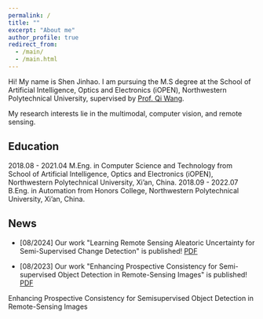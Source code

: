 ```yaml
---
permalink: /
title: ""
excerpt: "About me"
author_profile: true
redirect_from: 
  - /main/
  - /main.html
---
```


Hi! My name is Shen Jinhao. I am pursuing the M.S degree at the School of Artificial Intelligence, Optics and Electronics (iOPEN), Northwestern Polytechnical University, supervised by [Prof. Qi Wang](https://crabwq.github.io/).


My research interests lie in the multimodal, computer vision, and remote sensing. 

## Education 
2018.08 - 2021.04   M.Eng. in Computer Science and Technology from School of Artificial Intelligence, Optics and Electronics (iOPEN), Northwestern Polytechnical University, Xi’an, China.
2018.09 - 2022.07   B.Eng. in Automation from Honors College, Northwestern Polytechnical University, Xi’an, China.


## News
- [08/2024] Our work "Learning Remote Sensing Aleatoric Uncertainty for Semi-Supervised Change Detection" is published! [PDF](https://ieeexplore.ieee.org/abstract/document/10621657)

- [08/2023] Our work "Enhancing Prospective Consistency for Semi-supervised Object Detection in Remote-Sensing Images" is published! [PDF](https://ieeexplore.ieee.org/abstract/document/10234445)

Enhancing Prospective Consistency for Semisupervised Object Detection in Remote-Sensing Images

<!-- ## Contact
### Email
[firstname].[lastname]16 [at] imperial.ac.uk

### Address
Office 617 \
Huxley Building \
180 Queen's Gate, South Kensington \
London SW7 2AZ \
UK -->
